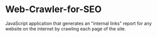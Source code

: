 # Web-Crawler-for-SEO
JavaScript application that generates an "internal links" report for any website on the internet by crawling each page of the site.
